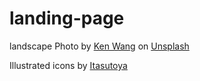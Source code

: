 # landing-page

landscape Photo by <a href="https://unsplash.com/@studio_k_pdx?utm_source=unsplash&utm_medium=referral&utm_content=creditCopyText">Ken Wang</a> on <a href="https://unsplash.com/s/photos/tokyo-long?utm_source=unsplash&utm_medium=referral&utm_content=creditCopyText">Unsplash</a>
  
Illustrated icons by <a href="https://www.irasutoya.com/">Itasutoya</a>
